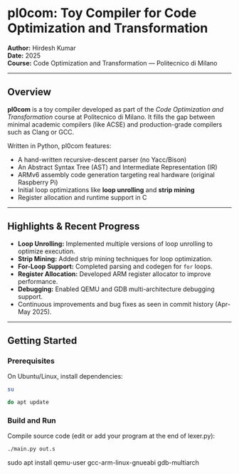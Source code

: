# pl0com: Toy Compiler for Code Optimization and Transformation

**Author:** Hirdesh Kumar  
**Date:** 2025  
**Course:** Code Optimization and Transformation — Politecnico di Milano

---

## Overview

**pl0com** is a toy compiler developed as part of the *Code Optimization and Transformation* course at Politecnico di Milano. It fills the gap between minimal academic compilers (like ACSE) and production-grade compilers such as Clang or GCC.

Written in Python, pl0com features:

- A hand-written recursive-descent parser (no Yacc/Bison)
- An Abstract Syntax Tree (AST) and Intermediate Representation (IR)
- ARMv6 assembly code generation targeting real hardware (original Raspberry Pi)
- Initial loop optimizations like **loop unrolling** and **strip mining**
- Register allocation and runtime support in C

---

## Highlights & Recent Progress

- **Loop Unrolling:** Implemented multiple versions of loop unrolling to optimize execution.
- **Strip Mining:** Added strip mining techniques for loop optimization.
- **For-Loop Support:** Completed parsing and codegen for `for` loops.
- **Register Allocation:** Developed ARM register allocator to improve performance.
- **Debugging:** Enabled QEMU and GDB multi-architecture debugging support.
- Continuous improvements and bug fixes as seen in commit history (Apr-May 2025).

---

## Getting Started

### Prerequisites

On Ubuntu/Linux, install dependencies:

```bash
su

do apt update

```

### Build and Run
Compile source code (edit or add your program at the end of lexer.py):
```bash
./main.py out.s
```

sudo apt install qemu-user gcc-arm-linux-gnueabi gdb-multiarch
